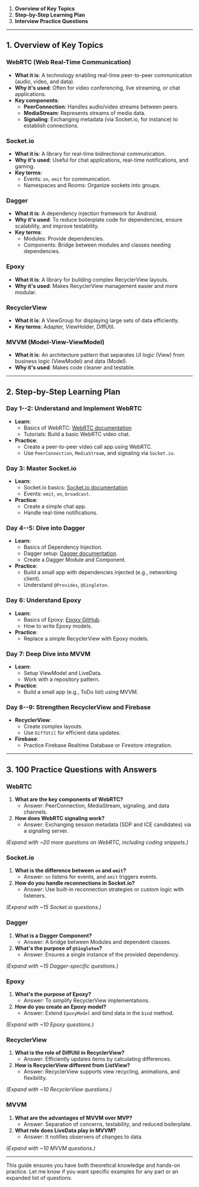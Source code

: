 
1.  **Overview of Key Topics**
2.  **Step-by-Step Learning Plan**
3.  **Interview Practice Questions**

* * * * *

**1\. Overview of Key Topics**
------------------------------

### **WebRTC (Web Real-Time Communication)**

-   **What it is**: A technology enabling real-time peer-to-peer communication (audio, video, and data).
-   **Why it's used**: Often for video conferencing, live streaming, or chat applications.
-   **Key components**:
    -   **PeerConnection**: Handles audio/video streams between peers.
    -   **MediaStream**: Represents streams of media data.
    -   **Signaling**: Exchanging metadata (via Socket.io, for instance) to establish connections.

### **Socket.io**

-   **What it is**: A library for real-time bidirectional communication.
-   **Why it's used**: Useful for chat applications, real-time notifications, and gaming.
-   **Key terms**:
    -   Events: `on`, `emit` for communication.
    -   Namespaces and Rooms: Organize sockets into groups.

### **Dagger**

-   **What it is**: A dependency injection framework for Android.
-   **Why it's used**: To reduce boilerplate code for dependencies, ensure scalability, and improve testability.
-   **Key terms**:
    -   Modules: Provide dependencies.
    -   Components: Bridge between modules and classes needing dependencies.

### **Epoxy**

-   **What it is**: A library for building complex RecyclerView layouts.
-   **Why it's used**: Makes RecyclerView management easier and more modular.

### **RecyclerView**

-   **What it is**: A ViewGroup for displaying large sets of data efficiently.
-   **Key terms**: Adapter, ViewHolder, DiffUtil.

### **MVVM (Model-View-ViewModel)**

-   **What it is**: An architecture pattern that separates UI logic (View) from business logic (ViewModel) and data (Model).
-   **Why it's used**: Makes code cleaner and testable.

* * * * *

**2\. Step-by-Step Learning Plan**
----------------------------------

### **Day 1--2: Understand and Implement WebRTC**

-   **Learn**:
    -   Basics of WebRTC: [WebRTC documentation](https://webrtc.org/start/)
    -   Tutorials: Build a basic WebRTC video chat.
-   **Practice**:
    -   Create a peer-to-peer video call app using WebRTC.
    -   Use `PeerConnection`, `MediaStream`, and signaling via `Socket.io`.

### **Day 3: Master Socket.io**

-   **Learn**:
    -   Socket.io basics: [Socket.io documentation](https://socket.io/docs/v4/)
    -   Events: `emit`, `on`, `broadcast`.
-   **Practice**:
    -   Create a simple chat app.
    -   Handle real-time notifications.

### **Day 4--5: Dive into Dagger**

-   **Learn**:
    -   Basics of Dependency Injection.
    -   Dagger setup: [Dagger documentation](https://dagger.dev/).
    -   Create a Dagger Module and Component.
-   **Practice**:
    -   Build a small app with dependencies injected (e.g., networking client).
    -   Understand `@Provides`, `@Singleton`.

### **Day 6: Understand Epoxy**

-   **Learn**:
    -   Basics of Epoxy: [Epoxy GitHub](https://github.com/airbnb/epoxy).
    -   How to write Epoxy models.
-   **Practice**:
    -   Replace a simple RecyclerView with Epoxy models.

### **Day 7: Deep Dive into MVVM**

-   **Learn**:
    -   Setup ViewModel and LiveData.
    -   Work with a repository pattern.
-   **Practice**:
    -   Build a small app (e.g., ToDo list) using MVVM.

### **Day 8--9: Strengthen RecyclerView and Firebase**

-   **RecyclerView**:
    -   Create complex layouts.
    -   Use `DiffUtil` for efficient data updates.
-   **Firebase**:
    -   Practice Firebase Realtime Database or Firestore integration.

* * * * *

**3\. 100 Practice Questions with Answers**
-------------------------------------------

### **WebRTC**

1.  **What are the key components of WebRTC?**
    -   Answer: PeerConnection, MediaStream, signaling, and data channels.
2.  **How does WebRTC signaling work?**
    -   Answer: Exchanging session metadata (SDP and ICE candidates) via a signaling server.

*(Expand with ~20 more questions on WebRTC, including coding snippets.)*

### **Socket.io**

1.  **What is the difference between `on` and `emit`?**
    -   Answer: `on` listens for events, and `emit` triggers events.
2.  **How do you handle reconnections in Socket.io?**
    -   Answer: Use built-in reconnection strategies or custom logic with listeners.

*(Expand with ~15 Socket.io questions.)*

### **Dagger**

1.  **What is a Dagger Component?**
    -   Answer: A bridge between Modules and dependent classes.
2.  **What's the purpose of `@Singleton`?**
    -   Answer: Ensures a single instance of the provided dependency.

*(Expand with ~15 Dagger-specific questions.)*

### **Epoxy**

1.  **What's the purpose of Epoxy?**
    -   Answer: To simplify RecyclerView implementations.
2.  **How do you create an Epoxy model?**
    -   Answer: Extend `EpoxyModel` and bind data in the `bind` method.

*(Expand with ~10 Epoxy questions.)*

### **RecyclerView**

1.  **What is the role of DiffUtil in RecyclerView?**
    -   Answer: Efficiently updates items by calculating differences.
2.  **How is RecyclerView different from ListView?**
    -   Answer: RecyclerView supports view recycling, animations, and flexibility.

*(Expand with ~10 RecyclerView questions.)*

### **MVVM**

1.  **What are the advantages of MVVM over MVP?**
    -   Answer: Separation of concerns, testability, and reduced boilerplate.
2.  **What role does LiveData play in MVVM?**
    -   Answer: It notifies observers of changes to data.

*(Expand with ~10 MVVM questions.)*

* * * * *

This guide ensures you have both theoretical knowledge and hands-on practice. Let me know if you want specific examples for any part or an expanded list of questions.